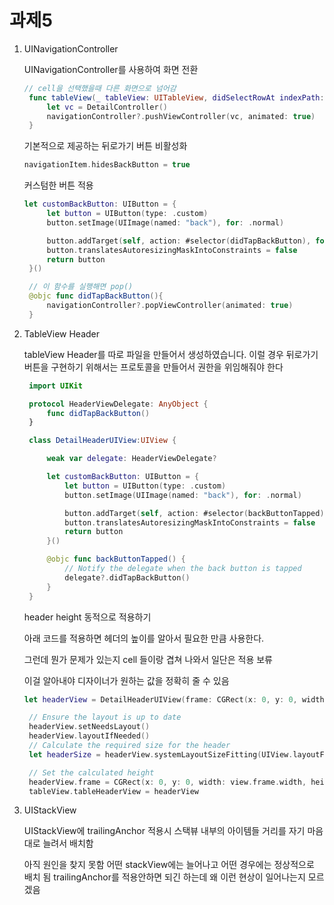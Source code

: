# 과제5

1. UINavigationController

   UINavigationController를 사용하여 화면 전환

   ```swift
   // cell을 선택했을때 다른 화면으로 넘어감
    func tableView(_ tableView: UITableView, didSelectRowAt indexPath: IndexPath) {
        let vc = DetailController()
        navigationController?.pushViewController(vc, animated: true)
    }
   ```

   기본적으로 제공하는 뒤로가기 버튼 비활성화

   ```swift
   navigationItem.hidesBackButton = true
   ```

   커스텀한 버튼 적용

   ```swift
   let customBackButton: UIButton = {
        let button = UIButton(type: .custom)
        button.setImage(UIImage(named: "back"), for: .normal)

        button.addTarget(self, action: #selector(didTapBackButton), for: .touchUpInside)
        button.translatesAutoresizingMaskIntoConstraints = false
        return button
    }()

    // 이 함수를 실행해면 pop()
    @objc func didTapBackButton(){
        navigationController?.popViewController(animated: true)
    }

   ```

2. TableView Header

   tableView Header를 따로 파일을 만들어서 생성하였습니다. 이럴 경우 뒤로가기 버튼을
   구현하기 위해서는 프로토콜을 만들어서 권한을 위임해줘야 한다

   ```swift
    import UIKit

    protocol HeaderViewDelegate: AnyObject {
        func didTapBackButton()
    }

    class DetailHeaderUIView:UIView {

        weak var delegate: HeaderViewDelegate?

        let customBackButton: UIButton = {
            let button = UIButton(type: .custom)
            button.setImage(UIImage(named: "back"), for: .normal)

            button.addTarget(self, action: #selector(backButtonTapped), for: .touchUpInside)
            button.translatesAutoresizingMaskIntoConstraints = false
            return button
        }()

        @objc func backButtonTapped() {
            // Notify the delegate when the back button is tapped
            delegate?.didTapBackButton()
        }
    }
   ```

   header height 동적으로 적용하기

   아래 코드를 적용하면 헤더의 높이를 알아서 필요한 만큼 사용한다.

   그런데 뭔가 문제가 있는지 cell 들이랑 겹쳐 나와서 일단은 적용 보류

   이걸 알아내야 디자이너가 원하는 값을 정확히 줄 수 있음

   ```swift
   let headerView = DetailHeaderUIView(frame: CGRect(x: 0, y: 0, width: view.frame.width, height: 0))

    // Ensure the layout is up to date
    headerView.setNeedsLayout()
    headerView.layoutIfNeeded()
    // Calculate the required size for the header
    let headerSize = headerView.systemLayoutSizeFitting(UIView.layoutFittingCompressedSize)

    // Set the calculated height
    headerView.frame = CGRect(x: 0, y: 0, width: view.frame.width, height: headerSize.height)
    tableView.tableHeaderView = headerView
   ```

3. UIStackView

   UIStackView에 trailingAnchor 적용시 스택뷰 내부의 아이템들 거리를 자기 마음대로 늘려서 배치함

   아직 원인을 찾지 못함 어떤 stackView에는 늘어나고 어떤 경우에는 정상적으로 배치 됨
   trailingAnchor를 적용안하면 되긴 하는데 왜 이런 현상이 일어나는지 모르겠음

<!-- <p align="center">
<img src="./images/searchView.png" width="30%" height="30%"/>
<img src="./images/comingView.png" width="30%" height="30%"/>
<img src="./images/downView.png" width="30%" height="30%"/>
</p> -->
